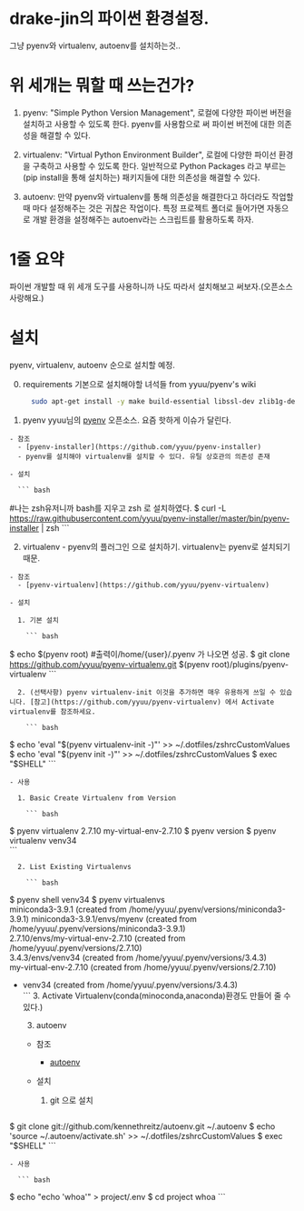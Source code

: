 # drake-jin의 파이썬 환경설정.
그냥  pyenv와 virtualenv, autoenv를 설치하는것..

# 위 세개는 뭐할 때 쓰는건가?

1. pyenv: "Simple Python Version Management", 로컬에 다양한 파이썬 버전을 설치하고 사용할 수 있도록 한다. pyenv를 사용함으로 써 파이썬 버전에 대한 의존성을 해결할 수 있다. 

2. virtualenv: "Virtual Python Environment Builder", 로컬에 다양한 파이선 환경을 구축하고 사용할 수 있도록 한다. 일반적으로 Python Packages 라고 부르는 (pip install을 통해 설치하는) 패키지들에 대한 의존성을 해결할 수 있다. 

3. autoenv: 만약 pyenv와 virtualenv를 통해 의존성을 해결한다고 하더라도 작업할 때 마다 설정해주는 것은 귀찮은 작업이다. 특정 프로젝트 폴더로 들어가면 자동으로 개발 환경을 설정해주는 autoenv라는 스크립트를 활용하도록 하자. 

# 1줄 요약
파이썬 개발할 때 위 세개 도구를 사용하니까 나도 따라서 설치해보고 써보자.(오픈소스 사랑해요.)


# 설치
pyenv, virtualenv, autoenv 순으로 설치할 예정.

  0. requirements
    기본으로 설치해야할 녀석들 from yyuu/pyenv's wiki 
      ``` bash
        sudo apt-get install -y make build-essential libssl-dev zlib1g-dev libbz2-dev libreadline-dev libsqlite3-dev wget curl llvm libncurses5-dev libncursesw5-dev xz-utils
      ```


  1. pyenv
yyuu님의 [pyenv](https://github.com/yyuu/pyenv) 오픈소스. 요즘 핫하게 이슈가 달린다. 

  
    - 참조 
      - [pyenv-installer](https://github.com/yyuu/pyenv-installer)
      - pyenv를 설치해야 virtualenv를 설치할 수 있다. 유틸 상호관의 의존성 존재

    - 설치

      ``` bash
#나는 zsh유저니까 bash를 지우고 zsh 로 설치하였다.
$ curl -L https://raw.githubusercontent.com/yyuu/pyenv-installer/master/bin/pyenv-installer | zsh
      ```

  2. virtualenv 
    - pyenv의 플러그인 으로 설치하기. virtualenv는 pyenv로 설치되기 때문. 
  
    - 참조
      - [pyenv-virtualenv](https://github.com/yyuu/pyenv-virtualenv)

    - 설치 
    
      1. 기본 설치 
      
        ``` bash
$ echo $(pyenv root) #출력이/home/{user}/.pyenv 가 나오면 성공.
$ git clone https://github.com/yyuu/pyenv-virtualenv.git $(pyenv root)/plugins/pyenv-virtualenv 
        ```

      2. (선택사항) pyenv virtualenv-init 이것을 추가하면 매우 유용하게 쓰일 수 있습니다. [참고](https://github.com/yyuu/pyenv-virtualenv) 에서 Activate virtualenv를 참조하세요. 

        ``` bash
$ echo 'eval "$(pyenv virtualenv-init -)"' >> ~/.dotfiles/zshrcCustomValues
$ echo 'eval "$(pyenv init -)"' >> ~/.dotfiles/zshrcCustomValues
$ exec "$SHELL"
        ```
    
    - 사용

      1. Basic Create Virtualenv from Version

        ``` bash
$ pyenv virtualenv 2.7.10 my-virtual-env-2.7.10
$ pyenv version
$ pyenv virtualenv venv34  
        ```

      2. List Existing Virtualenvs    

        ``` bash
$ pyenv shell venv34
$ pyenv virtualenvs  
  miniconda3-3.9.1 (created from /home/yyuu/.pyenv/versions/miniconda3-3.9.1)
  miniconda3-3.9.1/envs/myenv (created from /home/yyuu/.pyenv/versions/miniconda3-3.9.1)  
  2.7.10/envs/my-virtual-env-2.7.10 (created from /home/yyuu/.pyenv/versions/2.7.10)  
  3.4.3/envs/venv34 (created from /home/yyuu/.pyenv/versions/3.4.3)  
  my-virtual-env-2.7.10 (created from /home/yyuu/.pyenv/versions/2.7.10)
* venv34 (created from /home/yyuu/.pyenv/versions/3.4.3)        
         ```
      3. Activate Virtualenv(conda(minoconda,anaconda)환경도 만들어 줄 수 있다.) 
        

  3. autoenv 

    - 참조
      - [autoenv](https://github.com/kennethreitz/autoenv)

    - 설치
      1. git 으로 설치

      ``` bash
$ git clone git://github.com/kennethreitz/autoenv.git ~/.autoenv 
$ echo 'source ~/.autoenv/activate.sh' >> ~/.dotfiles/zshrcCustomValues
$ exec "$SHELL"
      ```

    - 사용

      ``` bash 
$ echo "echo 'whoa'" > project/.env 
$ cd project
whoa
      ```


